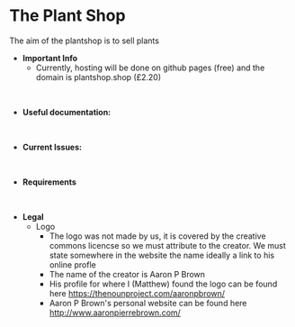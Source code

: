 # The Plant Shop
The aim of the plantshop is to sell plants

- **Important Info**
   - Currently, hosting will be done on github pages (free) and the domain is plantshop.shop (£2.20)
<br>

- **Useful documentation:**

<br>

- **Current Issues:**

<br>

- **Requirements**

<br>

- **Legal**
  - Logo 
    - The logo was not made by us, it is covered by the creative commons licencse so we must attribute to the creator. We must state somewhere in the website the name ideally a link to his online profle
    - The name of the creator is Aaron P Brown
    - His profile for where I (Matthew) found the logo can be found here https://thenounproject.com/aaronpbrown/
    - Aaron P Brown's personal website can be found here http://www.aaronpierrebrown.com/
